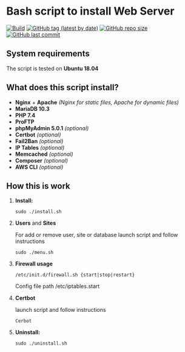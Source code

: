 # Bash script to install Web Server

[![Build](https://github.com/lavrenov/webserver-install-script/workflows/Build/badge.svg)](https://github.com/lavrenov/webserver-install-script)
[![GitHub tag (latest by date)](https://img.shields.io/github/v/tag/lavrenov/webserver-install-script?label=version)](https://github.com/lavrenov/webserver-install-script)
[![GitHub repo size](https://img.shields.io/github/repo-size/lavrenov/webserver-install-script)](https://github.com/lavrenov/webserver-install-script)
[![GitHub last commit](https://img.shields.io/github/last-commit/lavrenov/webserver-install-script)](https://github.com/lavrenov/webserver-install-script/commits/master)

## System requirements

The script is tested on **Ubuntu 18.04**

## What does this script install?

- **Nginx** + **Apache** *(Nginx for static files, Apache for dynamic files)*
- **MariaDB 10.3**
- **PHP 7.4**
- **ProFTP**
- **phpMyAdmin 5.0.1** *(optional)*
- **Certbot** *(optional)*
- **Fail2Ban** *(optional)*
- **IP Tables** *(optional)*
- **Memcached** *(optional)*
- **Composer** *(optional)*
- **AWS CLI** *(optional)*

## How this is work

1. **Install:**
    ```
    sudo ./install.sh
    ```
    
2. **Users** and **Sites**

    For add or remove user, site or database launch script and follow instructions

    ```
    sudo ./menu.sh
    ```

3. **Firewall usage**   

    ```
    /etc/init.d/firewall.sh {start|stop|restart}
    ```
    
    Config file path /etc/iptables.start
    
4. **Certbot**

    launch script and follow instructions

    ```
    Cerbot
    ```
    
3. **Uninstall:**
    ```
    sudo ./uninstall.sh
    ``` 
